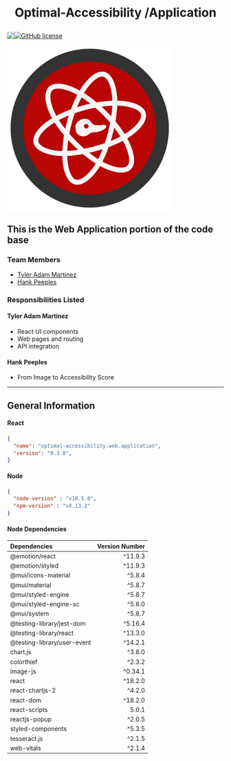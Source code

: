# <p align="center"> Optimal-Accessibility /Application

<p align="center" style="display: flex;" >
<img src="https://visitor-badge.glitch.me/badge?page_id=tyleradammartinez.Optimal-Accessibility" />
<a href="https://github.com/TylerAdamMartinez/Optimal-Accessibility/blob/main/LICENSE"><img alt="GitHub license" src="https://img.shields.io/github/license/TylerAdamMartinez/Optimal-Accessibility"></a>
</p>


<p align="center" style="display: flex;" >
<img alt="Optimal-Accessibility-Frontend-Image" src="https://github.com/TylerAdamMartinez/Optimal-Accessibility/blob/ImproveScreenStyling/Docs/Assets/Logo/Optimal-Accessibility-Frontend-Logo.svg" height="384px" width="384px" />
 </p>

This is the Web Application portion of the code base
---

### Team Members
- [Tyler Adam Martinez](https://github.com/TylerAdamMartinez/)
- [Hank Peeples](https://github.com/hankpeeples)

### Responsibilities Listed
#### Tyler Adam Martinez
* React UI components
* Web pages and routing
* API integration

#### Hank Peeples
* From Image to Accessibility Score

---

## General Information
#### React
```json
{
  "name": "optimal-accessibility.web.application",
  "version": "0.3.0",
}
```

#### Node
```json
{
  "node-version" : "v18.5.0",
  "npm-version" : "v8.13.2"
}
```
 
#### Node Dependencies
| Dependencies  |  Version Number  |
| :--- |  ---: |
| @emotion/react | ^11.9.3 |
| @emotion/styled | ^11.9.3 |
| @mui/icons-material | ^5.8.4 |
| @mui/material | ^5.8.7 |
| @mui/styled-engine | ^5.8.7 |
| @mui/styled-engine-sc | ^5.8.0 |
| @mui/system | ^5.8.7 |
| @testing-library/jest-dom | ^5.16.4 |
| @testing-library/react | ^13.3.0 |
| @testing-library/user-event | ^14.2.1 |
| chart.js | ^3.8.0 |
| colorthief | ^2.3.2 |
| image-js | ^0.34.1 |
| react | ^18.2.0 |
| react-chartjs-2 | ^4.2.0 |
| react-dom | ^18.2.0 |
| react-scripts | 5.0.1 |
| reactjs-popup | ^2.0.5 |
| styled-components | ^5.3.5 |
| tesseract.js | ^2.1.5 |
| web-vitals | ^2.1.4|

